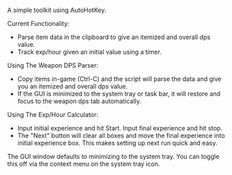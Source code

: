 A simple toolkit using AutoHotKey.

Current Functionality:
 - Parse item data in the clipboard to give an itemized and overall dps value.
 - Track exp/hour given an initial value using a timer.
 
 
Using The Weapon DPS Parser:
 - Copy items in-game (Ctrl-C) and the script will parse the data and give you an itemized and overall dps value.
 - If the GUI is minimized to the system tray or task bar, it will restore and focus to the weapon dps tab automatically.
 
Using The Exp/Hour Calculator:
 - Input initial experience and hit Start.  Input final experience and hit stop.
 - The "Next" button will clear all boxes and move the final experience into initial experience box.  This makes setting up next run quick and easy.

The GUI window defaults to minimizing to the system tray.  You can toggle this off via the context menu on the system tray icon.